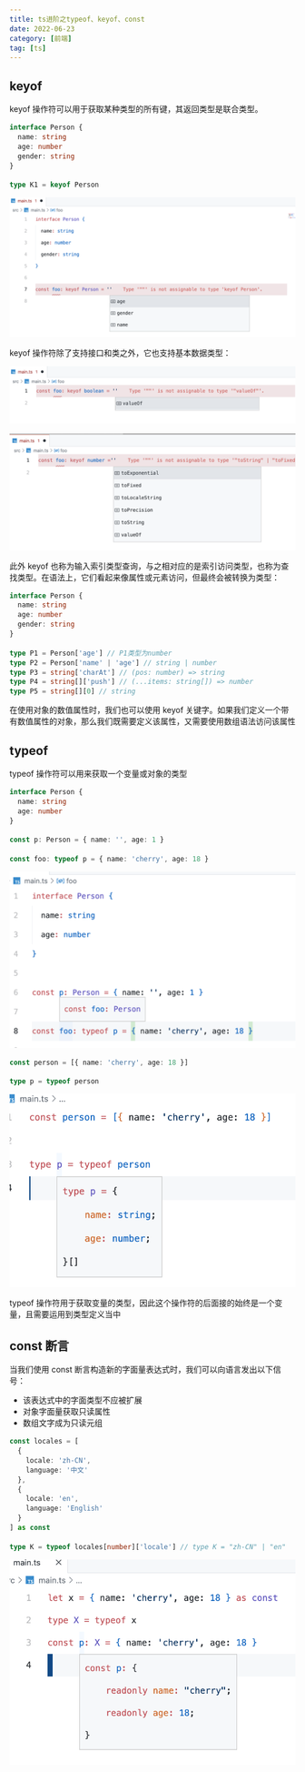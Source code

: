 ```yaml
---
title: ts进阶之typeof、keyof、const
date: 2022-06-23
category: [前端]
tag: [ts]
---
```


## keyof

keyof 操作符可以用于获取某种类型的所有键，其返回类型是联合类型。

```ts
interface Person {
  name: string
  age: number
  gender: string
}

type K1 = keyof Person
```

![](./20220623/2022-06-23-13-34-41.png)

keyof 操作符除了支持接口和类之外，它也支持基本数据类型：

![](./20220623/2022-06-23-13-37-38.png)

![](./20220623/2022-06-23-13-38-49.png)

此外 keyof 也称为输入索引类型查询，与之相对应的是索引访问类型，也称为查找类型。在语法上，它们看起来像属性或元素访问，但最终会被转换为类型：

```ts
interface Person {
  name: string
  age: number
  gender: string
}

type P1 = Person['age'] // P1类型为number
type P2 = Person['name' | 'age'] // string | number
type P3 = string['charAt'] // (pos: number) => string
type P4 = string[]['push'] // (...items: string[]) => number
type P5 = string[][0] // string
```

在使用对象的数值属性时，我们也可以使用 keyof 关键字。如果我们定义一个带有数值属性的对象，那么我们既需要定义该属性，又需要使用数组语法访问该属性

## typeof

typeof 操作符可以用来获取一个变量或对象的类型

```ts
interface Person {
  name: string
  age: number
}

const p: Person = { name: '', age: 1 }

const foo: typeof p = { name: 'cherry', age: 18 }
```

![](./20220623/2022-06-23-14-07-38.png)

```ts
const person = [{ name: 'cherry', age: 18 }]

type p = typeof person
```

![](./20220623/2022-06-23-14-13-35.png)

typeof 操作符用于获取变量的类型，因此这个操作符的后面接的始终是一个变量，且需要运用到类型定义当中

## const 断言

当我们使用 const 断言构造新的字面量表达式时，我们可以向语言发出以下信号：

- 该表达式中的字面类型不应被扩展
- 对象字面量获取只读属性
- 数组文字成为只读元组

```ts
const locales = [
  {
    locale: 'zh-CN',
    language: '中文'
  },
  {
    locale: 'en',
    language: 'English'
  }
] as const

type K = typeof locales[number]['locale'] // type K = "zh-CN" | "en"
```

![](./20220623/2022-06-23-15-25-28.png)
